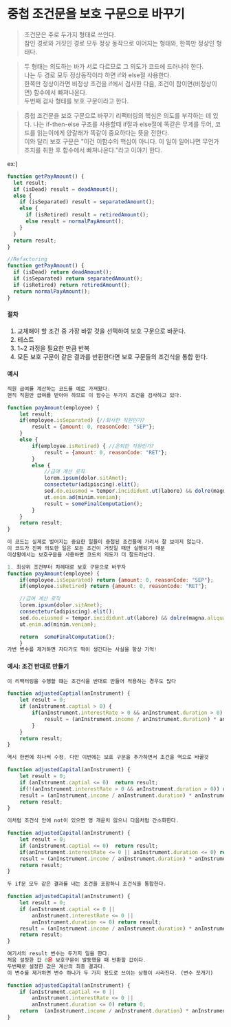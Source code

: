 # 중첩 조건문을 보호 구문으로 바꾸기

> 조건문은 주로 두가지 형태로 쓰인다.<br> 참인 경로와 거짓인 경로 모두 정상 동작으로 이어지는 형태와, 한쪽만 정상인 형태다.

> 두 형태는 의도하는 바가 서로 다르므로 그 의도가 코드에 드러나야 한다.<br> 나는 두 경로 모두 정상동작이라 하면 if와 else절 사용한다. <br>한쪽만 정상이라면 비정상 조건을 if에서 검사한 다음, 조건이 참이면(비정상이면) 함수에서 빠져나온다.
> <br>두번째 검사 형태를 보호 구문이라고 한다.

> 중첩 조건문을 보호 구문으로 바꾸기 리팩터링의 핵심은 의도를 부각하는 데 있다. 나는 if-then-else 구조를 사용할때 if절과 else절에 똑같은 무게를 두어, 코드를 읽는이에게 양갈래가 똑같이 중요하다는 뜻을 전한다.<br> 이와 달리 보호 구문은 "이건 이함수의 핵심이 아니다. 이 일이 일어나면 무언가 조치를 취한 후 함수에서 빠져나온다."라고 이야기 한다.

ex:)

```js
function getPayAmount() {
  let result;
  if (isDead) result = deadAmount();
  else {
    if (isSeparated) result = separatedAmount();
    else {
      if (isRetired) result = retiredAmount();
      else result = normalPayAmount();
    }
  }
  return result;
}

//Refactoring
function getPayAmount() {
  if (isDead) return deadAmount();
  if (isSeparated) return separatedAmount();
  if (isRetired) return retiredAmount();
  return normalPayAmount();
}
```

#### 절차

1. 교체해야 할 조건 중 가장 바깥 것을 선택하여 보호 구문으로 바꾼다.
2. 테스트
3. 1~2 과정을 필요한 만큼 반복
4. 모든 보호 구문이 같은 결과를 반환한다면 보호 구문들의 조건식을 통합 한다.

#### 예시

```js
직원 급여를 계산하는 코드를 예로 가져왔다.
현직 직원만 급여를 받아야 하므로 이 함수는 두가지 조건을 검사하고 있다.

function payAmount(employee) {
    let result;
    if(employee.isSeparated) {//퇴사한 직원인가?
        result = {amount: 0, reasonCode: "SEP"};
    }
    else {
        if(employee.isRetired) { //은퇴한 직원인가?
            result = {amount: 0, reasonCode: "RET"};
        }
        else {
            //급여 계산 로직
            lorem.ipsum(dolor.sitAmet);
            consectetur(adipiscing).elit();
            sed.do.eiusmod = tempor.incididunt.ut(labore) && dolre(magna.aliqua);
            ut.enim.ad(minim.veniam);
            result = someFinalComputation();
        }
    }
    return result;
}

이 코드는 실제로 벌어지는 중요한 일들이 중첩된 조건들에 가려서 잘 보이지 않는다.
이 코드가 진짜 의도한 일은 모든 조건이 거짓일 때만 실행되기 때문
이상황에서는 보호구문을 사용하면 코드의 의도가 더 잘드러난다.

1. 최상위 조건부터 차례대로 보호 구문으로 바꾸자
function payAmount(employee) {
    if(employee.isSeparated) return {amount: 0, reasonCode: "SEP"};
    if(employee.isRetired) return {amount: 0, reasonCode: "RET"};

    //급여 계산 로직
    lorem.ipsum(dolor.sitAmet);
    consectetur(adipiscing).elit();
    sed.do.eiusmod = tempor.incididunt.ut(labore) && dolre(magna.aliqua);
    ut.enim.ad(minim.veniam);

    return  someFinalComputation();
    }
가변 변수를 제거하면 자다가도 떡이 생긴다는 사실을 항상 기억!
```

#### 예시: 조건 반대로 만들기

```js
이 리팩터링을 수행할 떄는 조건식을 반대로 만들어 적용하는 경우도 많다

function adjustedCaptial(anInstrument) {
    let result = 0;
    if (anIstrument.captial > 0) {
        if(anInstrument.interestRate > 0 && anInstrument.duration > 0) {
            result = (anInstrument.income / anInstrument.duration) * anInstrument.adjustmentFactor;
        }
    }
    return result;
}

역시 한번에 하나씩 수정, 다만 이번에는 보호 구문을 추가하면서 조건을 역으로 바꿀것

function adjustedCapital(anInstrument) {
    let result = 0;
    if (anIstrument.captial <= 0)  return result;
    if(!(anInstrument.interestRate > 0 && anInstrument.duration > 0)) return result;
    result = (anInstrument.income / anInstrument.duration) * anInstrument.adjustmentFactor;
    return result;
}

이처럼 조건식 안에 not이 있으면 영 개운치 않으니 다음처럼 간소화한다.

function adjustedCapital(anInstrument) {
    let result = 0;
    if (anIstrument.captial <= 0)  return result;
    if(anInstrument.interestRate <= 0 || anInstrument.duration <= 0) return result;
    result = (anInstrument.income / anInstrument.duration) * anInstrument.adjustmentFactor;
    return result;
}

두 if문 모두 같은 결과를 내는 조건을 포함하니 조건식을 통합한다.

function adjustedCapital(anInstrument) {
    let result = 0;
    if (anIstrument.captial <= 0 ||
        anInstrument.interestRate <= 0 ||
        anInstrument.duration <= 0) return result;
    result = (anInstrument.income / anInstrument.duration) * anInstrument.adjustmentFactor;
    return result;
}

여기서의 result 변수는 두가지 일을 한다.
처음 설정한 값 0은 보호구문이 발동했을 때 반환할 값이다.
두번째로 설정한 값은 계산의 최종 결과다.
이 변수를 제거하면 변수 하나가 두 가지 용도로 쓰이는 상황이 사라진다. (변수 쪼개기)

function adjustedCapital(anInstrument) {
    if (anIstrument.captial <= 0 ||
        anInstrument.interestRate <= 0 ||
        anInstrument.duration <= 0) return 0;
    return  (anInstrument.income / anInstrument.duration) * anInstrument.adjustmentFactor;
}
```
